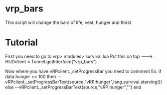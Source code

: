 # vrp_bars

This script will change the bars of life, vest, hunger and thirst

# Tutorial

First you need to go to vrp> modules> survival.lua
Put this on top ---> HUDclient = Tunnel.getInterface("vrp_bars")

Now where you have vRPclient._setProgressBar you need to comment
Ex:
    if data.hunger >= 100 then
      --vRPclient._setProgressBarText(source,"vRP:hunger",lang.survival.starving())
    else
      --vRPclient._setProgressBarText(source,"vRP:hunger","")
    end